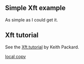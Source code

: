 ## Simple Xft example
As simple as I could get it.

## Xft tutorial
See the [Xft.tutorial](https://www.keithp.com/~keithp/render/Xft.tutorial) by Keith Packard.

[local copy](./Xft.tutorial)
